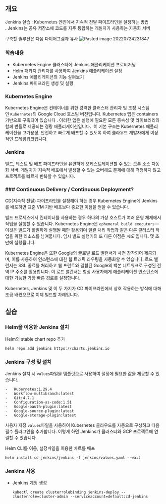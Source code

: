 ## 개요
Jenkins 실습 : Kubernetes 엔진에서 지속적 전달 파이프라인을 설정하는 방법
. Jenkins는 공유 저장소에 코드를 자주 통합하는 개발자가 사용하는 자동화 서버

구축할 솔루션은 다음 다이어그램과 유사
![Pasted image 20220724231847](https://user-images.githubusercontent.com/49274191/183315111-428657da-f490-4807-9cc6-062027515944.png)

### 학습내용 
-   Kubernetes Engine 클러스터에 Jenkins 애플리케이션 프로비저닝
-   Helm 패키지 관리자를 사용하여 Jenkins 애플리케이션 설정
-   Jenkins 애플리케이션의 기능 살펴보기
-   Jenkins 파이프라인 생성 및 실행

### Kubernetes Engine
Kubernetes Engine은 컨테이너를 위한 강력한 클러스터 관리자 및 조정 시스템인 `Kubernetes`의 Google Cloud 호스팅 버전입니다.
Kubernetes 앱은 containers기반으로 구축되어 있습니다 . 
이러한 앱은 실행에 필요한 모든 종속성 및 라이브러리와 함께 번들로 제공되는 경량 애플리케이션입니다. 
이 기본 구조는 Kubernetes 애플리케이션을 고가용성, 안전하고 빠르게 배포할 수 있도록 하여 클라우드 개발자에게 이상적인 프레임워크입니다.

### Jenkins
빌드, 테스트 및 배포 파이프라인을 유연하게 오케스트레이션할 수 있는 오픈 소스 자동화 서버.
개발자가 지속적 배포에서 발생할 수 있는 오버헤드 문제에 대해 걱정하지 않고 프로젝트를 빠르게 반복할 수 있습니다.

### ### Continuous Delivery / Continuous Deployment?
CD(지속적 전달) 파이프라인을 설정해야 하는 경우 Kubernetes Engine에 Jenkins를 배포하면 표준 VM 기반 배포보다 중요한 이점을 얻을 수 있습니다.

빌드 프로세스에서 컨테이너를 사용하는 경우 하나의 가상 호스트가 여러 운영 체제에서 작업을 실행할 수 있습니다. Kubernetes Engine은 `ephemeral build executors`—이것은 빌드가 활발하게 실행될 때만 활용되며 일괄 처리 작업과 같은 다른 클러스터 작업을 위한 리소스를 남겨둡니다. 임시 빌드 실행기의 또 다른 이점은 _속도_ 입니다. 몇 초 만에 실행됩니다.

Kubernetes Engine은 또한 Google의 글로벌 로드 밸런서가 사전 장착되어 제공되며, 이를 사용하여 인스턴스에 대한 웹 트래픽 라우팅을 자동화할 수 있습니다. 로드 밸런서는 SSL 종료를 처리하고 웹 프런트와 결합된 Google의 백본 네트워크로 구성된 전역 IP 주소를 활용합니다. 이 로드 밸런서는 항상 사용자에게 애플리케이션 인스턴스에 대한 가능한 가장 빠른 경로를 설정합니다.

Kubernetes, Jenkins 및 이 두 가지가 CD 파이프라인에서 상호 작용하는 방식에 대해 조금 배웠으므로 이제 빌드할 차례입니다.


## 실습
### Helm을 이용한 Jenkins 설치

Helm의 stable chart repo 추가
```
helm repo add jenkins https://charts.jenkins.io
```


### Jenkins 구성 및 설치
Jenkins 설치 시 `values`파일을 템플릿으로 사용하여 설정에 필요한 값을 제공할 수 있습니다.
```
-   Kubernetes:1.29.4
-   Workflow-multibranch:latest
-   Git:4.7.1
-   Configuration-as-code:1.51
-   Google-oauth-plugin:latest
-   Google-source-plugin:latest
-   Google-storage-plugin:latest
```
사용자 지정 `values`파일을 사용하여 Kubernetes 클라우드를 자동으로 구성하고 다음 필수 플러그인을 추가합니다.
이렇게 하면 Jenkins가 클러스터와 GCP 프로젝트에 연결할 수 있습니다.


Helm CLI를 이용, 설정파일을 이용한 차트를 배포
```
helm install cd jenkins/jenkins -f jenkins/values.yaml --wait
```


### Jenkins 사용
- Jenkins 계정 생성
  ```
  kubectl create clusterrolebinding jenkins-deploy --clusterrole=cluster-admin --serviceaccount=default:cd-jenkins
   ```
